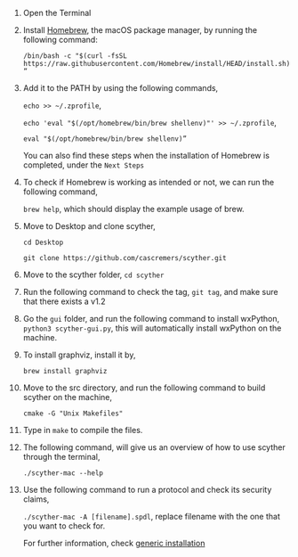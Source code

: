 1. Open the Terminal
2. Install [Homebrew](https://brew.sh/), the  macOS package manager, by running the following command:
   
    `/bin/bash -c "$(curl -fsSL https://raw.githubusercontent.com/Homebrew/install/HEAD/install.sh)”`

3. Add it to the PATH by using the following commands,

    `echo >> ~/.zprofile`,

    `echo 'eval "$(/opt/homebrew/bin/brew shellenv)"' >> ~/.zprofile`,

    `eval "$(/opt/homebrew/bin/brew shellenv)”`

    You can also find these steps when the installation of Homebrew is completed, under the `Next Steps`

4. To check if Homebrew is working as intended or not, we can run the following command,

    `brew help`, which should display the example usage of brew.

5. Move to Desktop and clone scyther,

    `cd Desktop`

    `git clone https://github.com/cascremers/scyther.git`

6. Move to the scyther folder, `cd scyther`

7. Run the following command to check the tag,
    `git tag`, and make sure that there exists a v1.2 

8. Go the `gui` folder, and run the following command to install wxPython,
    `python3 scyther-gui.py`, this will automatically install wxPython on the machine.

9. To install graphviz, install it by,

    `brew install graphviz`

10. Move to the src directory, and run the following command to build scyther on the machine,

    `cmake -G "Unix Makefiles" `

11. Type in `make` to compile the files.

12. The following command, will give us an overview of how to use scyther through the terminal,

    `./scyther-mac --help`

13. Use the following command to run a protocol and check its security claims,

    `./scyther-mac -A [filename].spdl`, replace filename with the one that you want to check for.

    For further information, check [generic installation](https://people.cispa.io/cas.cremers/scyther/install-generic.html)
